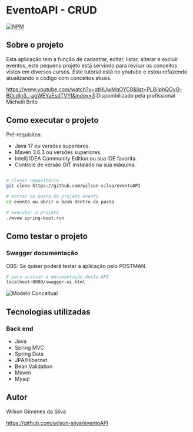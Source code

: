 # EventoAPI - CRUD
[![NPM](https://img.shields.io/npm/l/react)](https://github.com/wilson-silva/eventoAPI/blob/main/LICENSE)

## Sobre o projeto

Esta aplicação tem a função de cadastrar, editar, listar, alterar e excluir eventos, este pequeno projeto está servindo 
para revisar os conceitos vistos em diversos cursos.
Este tutorial está no youtube e estou refazendo atualizando o código com conceitos
atuais.

https://www.youtube.com/watch?v=qtHUwMqOYC0&list=PL8iIphQOyG-B0cdIn3_-agWEYaEsdTVYI&index=3
Disponibilizado pela profissional Michelli Brito


## Como executar o projeto

Pré-requisitos:

* Java 17 ou versões superiores.
* Maven 3.6.3 ou versões superiores.
* Intellj IDEA Community Edition ou sua IDE favorita.
* Controle de versão GIT instalado na sua máquina.

```bash

# clonar repositório
git clone https://github.com/wilson-silva/eventoAPI

# entrar na pasta do projeto evento
cd evento ou abrir o bash dentro da pasta

# executar o projeto
./mvnw spring-boot:run

```

## Como testar o projeto

### Swagger documentação
OBS: Se quiser poderá testar a aplicação pelo POSTMAN.

```bash
# para acessar a documentação desta API
localhost:8080/swagger-ui.html
```

![Modelo Conceitual](https://github.com/wilson-silva/eventoAPI/blob/main/tela1.png)

## Tecnologias utilizadas
### Back end
- Java
- Spring MVC
- Spring Data
- JPA/Hibernet
- Bean Validation
- Maven
- Mysql


## Autor

Wilson Gimenes da Silva

https://github.com/wilson-silva/eventoAPI